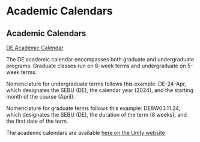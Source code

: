 # Academic Calendars

## Academic Calendars

[DE Academic Calendar](https://unity.edu/distance-education/admissions-costs-aid/academic-calendar/)

The DE academic calendar encompasses both graduate and undergraduate programs. Graduate classes run on 8-week terms and undergraduate on 5-week terms.

Nomenclature for undergraduate terms follows this example: DE-24-Apr, which designates the SEBU (DE), the calendar year (2024), and the starting month of the course (April). 

Nomenclature for graduate terms follows this example: DE8W03.11.24, which designates the SEBU (DE), the duration of the term (8 weeks), and the first date of the term. 

The academic calendars are available [here on the Unity website](https://unity.edu/distance-education/admissions-costs-aid/academic-calendar/)
